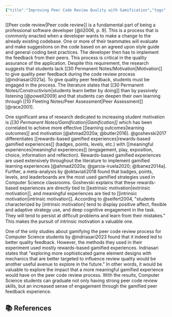 ```yaml
---
{"title":"Improving Peer Code Review Quality with Gamification","tags":["peer-feedback","motivation","gamification","🪴"],"dg-publish":true,"created":"2024-08-30","modified":"2024-09-13","permalink":"/30-permanent-notes/improving-peer-code-review-quality-with-gamification/","dgPassFrontmatter":true,"updated":"2024-09-13"}
---
```



[[Peer code review\|Peer code review]] is a fundamental part of being a professional software developer [@li2006, p. 9]. This is a process that is commonly enacted when a developer wants to make a change to the already existing codebase. One or more of their teammates will evaluate and make suggestions on the code based on an agreed upon style guide and general coding best practices. The developer then has to implement the feedback from their peers. This process is critical in the quality assurance of the application. Despite this requirement, the research suggests that students lack [[30 Permanent Notes/Motivation\|Motivation]] to give quality peer feedback during the code review process [@indriasari2021a]. To give quality peer feedback, students must be engaged in the process. The literature states that [[30 Permanent Notes/Constructivism\|students learn better by doing]] than by passively listening [@powell2009] and that students can deepen their own learning through [[10 Fleeting Notes/Peer Assessment\|Peer Assessment]] [@race2001].

One significant area of research dedicated to increasing student motivation is _[[30 Permanent Notes/Gamification\|Gamification]]_ which has been correlated to achieve more effective [[learning outcomes\|learning outcomes]] and motivation [@ahmad2020a; @butler2016]. @goshevski2017 differentiates [[rewards-based gamified experiences\|rewards-based gamified experiences]] (badges, points, levels, etc.) with [[meaningful experiences\|meaningful experiences]] (engagement, play, exposition, choice, information and reflection). Rewards-based gamified experiences are used extensively throughout the literature to implement gamified learning experiences [@ahmad2020a; @garcia-iruela2020; @ibanez2014a]. Further, a meta-analysis by @oktaviati2018 found that badges, points, levels, and leaderboards are the most used gamified strategies used in Computer Science classrooms. Goshevski explains that these rewards-based experiences are directly tied to [[extrinsic motivation\|extrinsic motivation]], and meaningful experiences are tied to [[intrinsic motivation\|intrinsic motivation]]. According to @seifert2004, "students characterized by [intrinsic motivation] tend to display positive affect, flexible and adaptive strategy use, and deep cognitive engagement in the task. They will tend to persist at difﬁcult problems and learn from their mistakes." This makes the pursuit of intrinsic motivation a valuable one.

One of the only studies about gamifying the peer code review process for Computer Science students by @indriasari2023 found that it indeed led to better quality feedback. However, the methods they used in their experiment used mostly rewards-based gamified experiences. Indriasari states that "exploring more sophisticated game element designs with mechanics that are better targeted to influence review quality would be another useful avenue to explore in the future." In other words, it would be valuable to explore the impact that a more meaningful gamified experience would have on the peer code review process. With the results, Computer Science students can graduate not only having strong peer code review skills, but an increased sense of engagement through the gamified peer feedback experience.

## 📚 References
